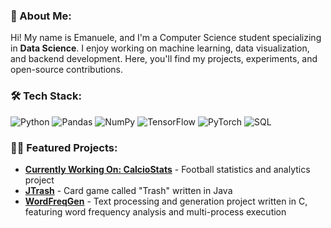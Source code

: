 ### 👋 About Me:
Hi! My name is Emanuele, and I'm a Computer Science student specializing in **Data Science**. I enjoy working on machine learning, data visualization, and backend development. Here, you'll find my projects, experiments, and open-source contributions.

### 🛠️ Tech Stack:
![Python](https://img.shields.io/badge/Python-3776AB?style=for-the-badge&logo=python&logoColor=white) 
![Pandas](https://img.shields.io/badge/Pandas-150458?style=for-the-badge&logo=pandas&logoColor=white)
![NumPy](https://img.shields.io/badge/Numpy-013243?style=for-the-badge&logo=numpy&logoColor=white)
![TensorFlow](https://img.shields.io/badge/TensorFlow-FF6F00?style=for-the-badge&logo=tensorflow&logoColor=white)
![PyTorch](https://img.shields.io/badge/PyTorch-EE4C2C?style=for-the-badge&logo=pytorch&logoColor=white)
![SQL](https://img.shields.io/badge/SQL-003B57?style=for-the-badge&logo=postgresql&logoColor=white)

### 👨‍💻 Featured Projects:
- **[Currently Working On: CalcioStats](https://github.com/manustorci/CalcioStats)** - Football statistics and analytics project
- **[JTrash]([your-project-url](https://github.com/manustorci/JTrash))** - Card game called "Trash" written in Java
- **[WordFreqGen]([your-project-url](https://github.com/manustorci/WordFreqGen))** - Text processing and generation project written in C, featuring word frequency analysis and multi-process execution
